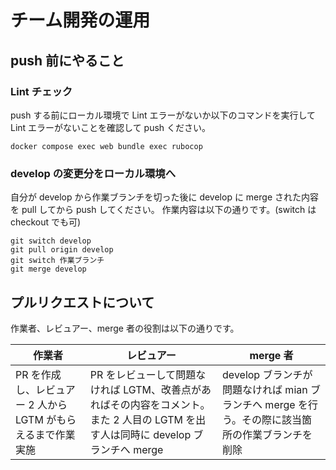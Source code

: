 # チーム開発の運用

## push 前にやること

### Lint チェック

push する前にローカル環境で Lint エラーがないか以下のコマンドを実行して Lint エラーがないことを確認して push ください。

```
docker compose exec web bundle exec rubocop
```

### develop の変更分をローカル環境へ

自分が develop から作業ブランチを切った後に develop に merge された内容を pull してから push してください。
作業内容は以下の通りです。(switch は checkout でも可)

```
git switch develop
git pull origin develop
git switch 作業ブランチ
git merge develop
```

## プルリクエストについて

作業者、レビュアー、merge 者の役割は以下の通りです。

| 作業者                                                       | レビュアー                                                                                                                         | merge 者                                                                                          |
| ------------------------------------------------------------ | ---------------------------------------------------------------------------------------------------------------------------------- | ------------------------------------------------------------------------------------------------- |
| PR を作成し、レビュアー 2 人から LGTM がもらえるまで作業実施 | PR をレビューして問題なければ LGTM、改善点があればその内容をコメント。また 2 人目の LGTM を出す人は同時に develop ブランチへ merge | develop ブランチが問題なければ mian ブランチへ merge を行う。その際に該当箇所の作業ブランチを削除 |
